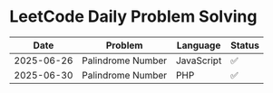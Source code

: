 # LeetCode Daily Problem Solving

| Date       | Problem             | Language   | Status |
|------------|---------------------|------------|--------|
| 2025-06-26 | Palindrome Number   | JavaScript | ✅     |
| 2025-06-30 | Palindrome Number   | PHP        | ✅     |
